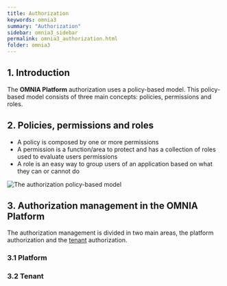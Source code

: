 ```yaml
---
title: Authorization
keywords: omnia3
summary: "Authorization"
sidebar: omnia3_sidebar
permalink: omnia3_authorization.html
folder: omnia3
---
```



## 1. Introduction

The **OMNIA Platform** authorization uses a policy-based model. This policy-based model consists of three main concepts: policies, permissions and roles.

## 2. Policies, permissions and roles

- A policy is composed by one or more permissions
- A permission is a function/area to protect and has a collection of roles used to evaluate users permissions
- A role is an easy way to group users of an application based on what they can or cannot do

![The authorization policy-based model](images\authz_model.jpg)

## 3. Authorization management in the **OMNIA Platform**

The authorization management is divided in two main areas, the platform authorization and the [tenant](omnia3_management_introduction.html) authorization.

### 3.1 Platform

### 3.2 Tenant


